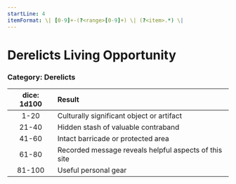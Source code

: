 ```yaml
---
startLine: 4
itemFormat: \| [0-9]+-(?<range>[0-9]+) \| (?<item>.*) \|
---
```

# Derelicts Living Opportunity
### Category: Derelicts

| dice: 1d100 | Result |
|:----:|:-------|
| 1-20 | Culturally significant object or artifact |
| 21-40 | Hidden stash of valuable contraband |
| 41-60 | Intact barricade or protected area |
| 61-80 | Recorded message reveals helpful aspects of this site |
| 81-100 | Useful personal gear |